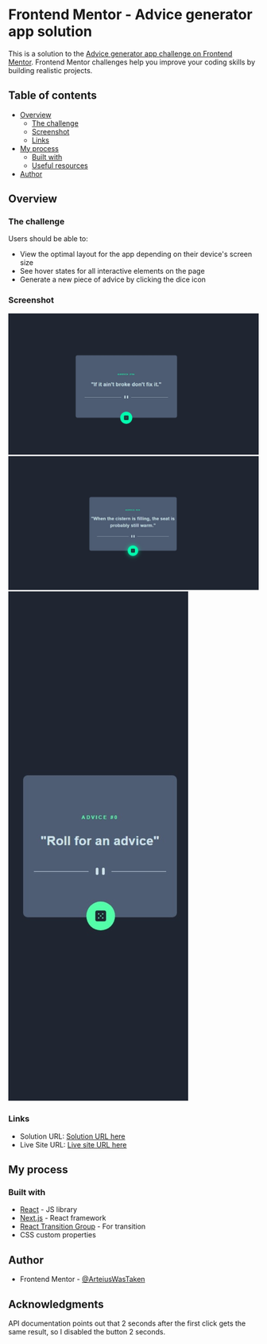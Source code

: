 # Frontend Mentor - Advice generator app solution

This is a solution to the [Advice generator app challenge on Frontend Mentor](https://www.frontendmentor.io/challenges/advice-generator-app-QdUG-13db). Frontend Mentor challenges help you improve your coding skills by building realistic projects.

## Table of contents

- [Overview](#overview)
  - [The challenge](#the-challenge)
  - [Screenshot](#screenshot)
  - [Links](#links)
- [My process](#my-process)
  - [Built with](#built-with)
  - [Useful resources](#useful-resources)
- [Author](#author)

## Overview

### The challenge

Users should be able to:

- View the optimal layout for the app depending on their device's screen size
- See hover states for all interactive elements on the page
- Generate a new piece of advice by clicking the dice icon

### Screenshot

![Screen 1](./screenshot1.jpeg)
![Screen 2](./screenshot2.jpg)
![Screen 3](./screenshot3.jpg)

### Links

- Solution URL: [Solution URL here](https://fm-advice-generator-app-main-juwt.vercel.app/)
- Live Site URL: [Live site URL here](https://fm-advice-generator-app-main-juwt.vercel.app/)

## My process

### Built with

- [React](https://reactjs.org/) - JS library
- [Next.js](https://nextjs.org/) - React framework
- [React Transition Group](https://reactcommunity.org/react-transition-group/) - For transition
- CSS custom properties

## Author

- Frontend Mentor - [@ArteiusWasTaken](https://www.frontendmentor.io/profile/ArteiusWasTaken)

## Acknowledgments

API documentation points out that 2 seconds after the first click gets the same result, so I disabled the button 2 seconds.
